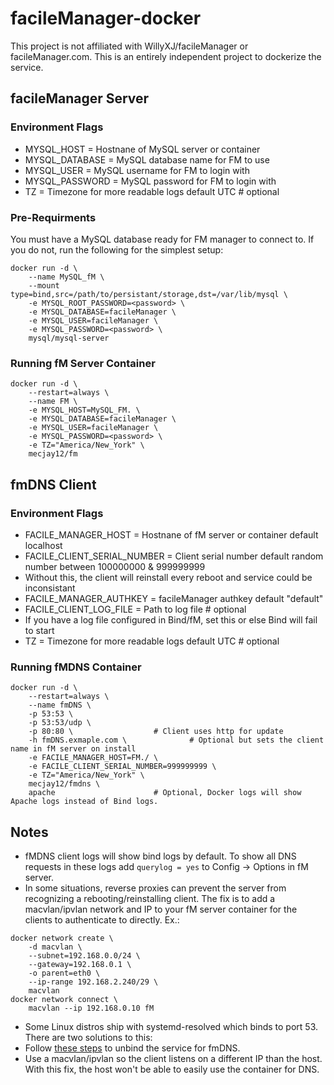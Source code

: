 # facileManager-docker

This project is not affiliated with WillyXJ/facileManager or facileManager.com. This is an entirely independent project to dockerize the service.

## facileManager Server

### Environment Flags
* MYSQL_HOST = Hostnane of MySQL server or container
* MYSQL_DATABASE = MySQL database name for FM to use
* MYSQL_USER = MySQL username for FM to login with
* MYSQL_PASSWORD = MySQL password for FM to login with
* TZ = Timezone for more readable logs 			default UTC	# optional

### Pre-Requirments
You must have a MySQL database ready for FM manager to connect to. If you do not, run the following for the simplest setup:

```
docker run -d \
	--name MySQL_fM \
	--mount type=bind,src=/path/to/persistant/storage,dst=/var/lib/mysql \
	-e MYSQL_ROOT_PASSWORD=<password> \
	-e MYSQL_DATABASE=facileManager \
	-e MYSQL_USER=facileManager \
	-e MYSQL_PASSWORD=<password> \
	mysql/mysql-server
```

### Running fM Server Container

```
docker run -d \
	--restart=always \
	--name FM \
	-e MYSQL_HOST=MySQL_FM. \
	-e MYSQL_DATABASE=facileManager \
	-e MYSQL_USER=facileManager \
	-e MYSQL_PASSWORD=<password> \
	-e TZ="America/New_York" \ 
	mecjay12/fm
```

## fmDNS Client

### Environment Flags
* FACILE_MANAGER_HOST = Hostnane of fM server or container	default localhost
* FACILE_CLIENT_SERIAL_NUMBER = Client serial number		default random number between 100000000 & 999999999
* 	Without this, the client will reinstall every reboot and service could be inconsistant
* FACILE_MANAGER_AUTHKEY = facileManager authkey		default "default"
* FACILE_CLIENT_LOG_FILE = Path to log file					# optional
* 	If you have a log file configured in Bind/fM, set this or else Bind will fail to start
* TZ = Timezone for more readable logs 				default UTC	# optional

### Running fMDNS Container

```
docker run -d \
	--restart=always \
	--name fmDNS \
	-p 53:53 \
	-p 53:53/udp \
	-p 80:80 \					# Client uses http for update
	-h fmDNS.exmaple.com \				# Optional but sets the client name in fM server on install
	-e FACILE_MANAGER_HOST=FM./ \
	-e FACILE_CLIENT_SERIAL_NUMBER=999999999 \
	-e TZ="America/New_York" \
	mecjay12/fmdns \
	apache						# Optional, Docker logs will show Apache logs instead of Bind logs.
```

## Notes

* fMDNS client logs will show bind logs by default. To show all DNS requests in these logs add `querylog = yes` to Config -> Options in fM server.
* In some situations, reverse proxies can prevent the server from recognizing a rebooting/reinstalling client. The fix is to add a macvlan/ipvlan network and IP to your fM server container for the clients to authenticate to directly. Ex.:
```
docker network create \
	-d macvlan \
	--subnet=192.168.0.0/24 \
	--gateway=192.168.0.1 \
	-o parent=eth0 \
	--ip-range 192.168.2.240/29 \
	macvlan
docker network connect \
	macvlan --ip 192.168.0.10 fM
```
* Some Linux distros ship with systemd-resolved which binds to port 53. There are two solutions to this:
* 	Follow [these steps](https://www.linuxuprising.com/2020/07/ubuntu-how-to-free-up-port-53-used-by.html) to unbind the service for fmDNS.
* 	Use a macvlan/ipvlan so the client listens on a different IP than the host. With this fix, the host won't be able to easily use the container for DNS.
